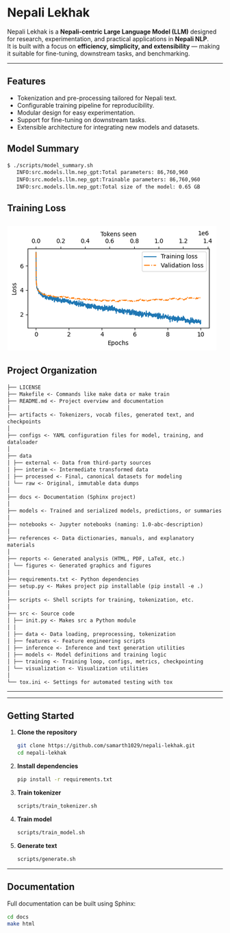 # Nepali Lekhak

Nepali Lekhak is a **Nepali-centric Large Language Model (LLM)** designed for research, experimentation, and practical applications in **Nepali NLP**.  
It is built with a focus on **efficiency, simplicity, and extensibility** — making it suitable for fine-tuning, downstream tasks, and benchmarking.

---

## Features
- Tokenization and pre-processing tailored for Nepali text.
- Configurable training pipeline for reproducibility.
- Modular design for easy experimentation.
- Support for fine-tuning on downstream tasks.
- Extensible architecture for integrating new models and datasets.

## Model Summary
   ```bash
   $ ./scripts/model_summary.sh
      INFO:src.models.llm.nep_gpt:Total parameters: 86,760,960
      INFO:src.models.llm.nep_gpt:Trainable parameters: 86,760,960
      INFO:src.models.llm.nep_gpt:Total size of the model: 0.65 GB
   ```
## Training Loss
![img.png](reports/figures/img.png)
---
Project Organization
------------

    ├── LICENSE
    ├── Makefile <- Commands like make data or make train
    ├── README.md <- Project overview and documentation
    │
    ├── artifacts <- Tokenizers, vocab files, generated text, and checkpoints
    │
    ├── configs <- YAML configuration files for model, training, and dataloader
    │
    ├── data
    │ ├── external <- Data from third-party sources
    │ ├── interim <- Intermediate transformed data
    │ ├── processed <- Final, canonical datasets for modeling
    │ └── raw <- Original, immutable data dumps
    │
    ├── docs <- Documentation (Sphinx project)
    │
    ├── models <- Trained and serialized models, predictions, or summaries
    │
    ├── notebooks <- Jupyter notebooks (naming: 1.0-abc-description)
    │
    ├── references <- Data dictionaries, manuals, and explanatory materials
    │
    ├── reports <- Generated analysis (HTML, PDF, LaTeX, etc.)
    │ └── figures <- Generated graphics and figures
    │
    ├── requirements.txt <- Python dependencies
    ├── setup.py <- Makes project pip installable (pip install -e .)
    │
    ├── scripts <- Shell scripts for training, tokenization, etc.
    │
    ├── src <- Source code
    │ ├── init.py <- Makes src a Python module
    │ │
    │ ├── data <- Data loading, preprocessing, tokenization
    │ ├── features <- Feature engineering scripts
    │ ├── inference <- Inference and text generation utilities
    │ ├── models <- Model definitions and training logic
    │ ├── training <- Training loop, configs, metrics, checkpointing
    │ └── visualization <- Visualization utilities
    │
    └── tox.ini <- Settings for automated testing with tox

--------


---

## Getting Started

1. **Clone the repository**
   ```bash
   git clone https://github.com/samarth1029/nepali-lekhak.git
   cd nepali-lekhak
2. **Install dependencies**
    ```bash
    pip install -r requirements.txt
3. **Train tokenizer**
    ```bash
    scripts/train_tokenizer.sh
4. **Train model**
    ```bash
    scripts/train_model.sh
5. **Generate text**
    ```bash
    scripts/generate.sh
---
## Documentation

Full documentation can be built using Sphinx:
```bash
cd docs
make html

